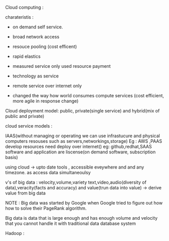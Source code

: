 Cloud computing : 

charateristis : 
- on demand self service.
- broad network access 
- resouce pooling (cost efficent)
- rapid elastics
- measured  service only used resource payment
 

 - technology as service
 - remote service over internet only
 - changed  the way how world consumes compute services (cost efficient, more agile in response change)


 Cloud deployment model:
 public, private(single service) and hybrid(mix of public and private)


 cloud service models : 

 IAAS(without managing or operating we can use infrastucure and physical computers resouses such as servers,networkings,storage) Eg : AWS ,PAAS develop resources need deploy over internet() eg: github,redhat,SAAS software and application are liscense(on demand software, subscription basis)


using cloud -> upto date tools , accessible eveywhere and and any timezone.
as access data simultaneoulsy 

v's of big data : 
velocity,volume,variety text,video,audio(diversity of data),veracity(facts and accuracy) and value(trun data into value) 
-> derive value from big data


NOTE :  Big data was started by Google when Google tried to figure out how how to solve their PageRank algorithm.

Big data is data that is large enough and has enough volume and velocity that you cannot handle it with traditional data database system


Hadoop : 



